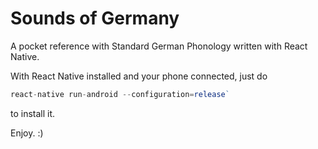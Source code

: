 # Sounds of Germany

A pocket reference with Standard German Phonology written with React Native.

With React Native installed and your phone connected, just do 

```javascript
react-native run-android --configuration=release` 
```
to install it.

Enjoy. :)

